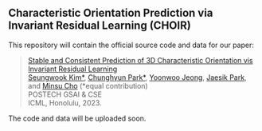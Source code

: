 ## Characteristic Orientation Prediction via Invariant Residual Learning (CHOIR)
This repository will contain the official source code and data for our paper:

>[Stable and Consistent Prediction of 3D Characteristic Orientation vis Invariant Residual Learning](https://arxiv.org/abs/2306.11406)  
> [Seungwook Kim*](https://wookiekim.github.io/),
> [Chunghyun Park*](https://chrockey.github.io/),
> [Yoonwoo Jeong](https://yoonwoojeong.medium.com/about),
> [Jaesik Park](http://jaesik.info/), and
> [Minsu Cho](http://cvlab.postech.ac.kr/~mcho/) (*equal contribution)<br>
> POSTECH GSAI & CSE<br>
> ICML, Honolulu, 2023.

The code and data will be uploaded soon.
